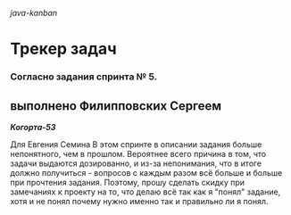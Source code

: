 _java-kanban_

# Трекер задач
### Согласно задания спринта № 5.
## выполнено Филипповских Сергеем

_**Когорта-53**_

Для Евгения Семина
В этом спринте в описании задания больше непонятного, чем в прошлом.
Вероятнее всего причина в том, что задачи выдаются дозированно, и из-за непонимания,
что в итоге должно получиться - вопросов с каждым разом всё больше и больше при прочтения задания.
Поэтому, прошу сделать скидку при замечаниях к проекту на то, что делаю всё так как я "понял" задание,
хотя и не понял почему нужно именно так и правильно ли я понял.
